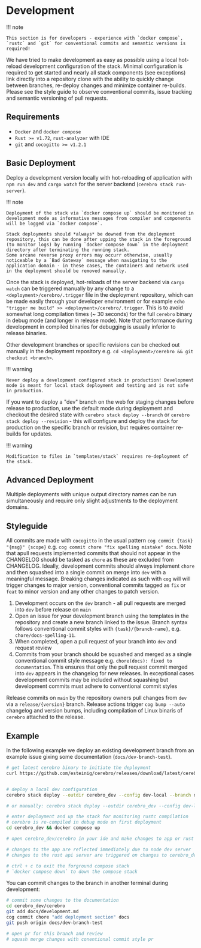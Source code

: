 # Development

!!! note

    This section is for developers - experience with `docker compose`, `rustc` and `git` for conventional commits and semantic versions is required!

We have tried to make development as easy as possible using a local hot-reload development configuration of the stack. Minimal configuration is required to get started and nearly all stack components (see exceptions) link directly into a repository clone with the ability to quickly change between branches, re-deploy changes and minimize container re-builds. Please see the style guide to observe conventional commits, issue tracking and semantic versioning of pull requests. 

## Requirements

* `Docker` and `docker compose`
* `Rust >= v1.72`, `rust-analyzer` with IDE
* `git` and `cocogitto >= v1.2.1` 

## Basic Deployment

Deploy a development version locally with hot-reloading of application with `npm run dev` and `cargo watch` for the server backend (`cerebro stack run-server`). 

!!! note

    Deployment of the stack via `docker compose up` should be monitored in development mode as informative messages from compiler and components will be logged via `docker compose`. 

    Stack deployments should *always* be downed from the deployment repository, this can be done after upping the stack in the foreground (to monitor logs) by running `docker compose down` in the deployment directory after terminating the running stack. 
    Some arcane reverse proxy errors may occurr otherwise, usually noticeable by a `Bad Gateway` message when navigating to the application domain - in these cases, the containers and network used in the deployment should be removed manually.

Once the stack is deployed, hot-reloads of the server backend via `cargo watch` can be triggered manually by any change to a `<deployment>/cerebro/.trigger` file in the deployment repository, which can be made easily through
your developer environment or for example `echo "trigger me build" >> <deployment>/cerebro/.trigger`. This is to avoid somewhat long compilation times (~ 30 seconds) for the full `cerebro` binary in debug mode (and longer in release mode). 
Note that performance during development in compiled binaries for debugging is usually inferior to release binaries.

Other development branches or specific revisions can be checked out manually in the deployment repository e.g. `cd <deployment>/cerebro && git checkout <branch>`.

!!! warning

    Never deploy a development configured stack in production! Development mode is meant for local stack deployment and testing and is not safe in production.

If you want to deploy a "dev" branch on the web for staging changes before release to production, use the default mode during deployment  and checkout the desired 
state with `cerebro stack deploy --branch` or `cerebro stack deploy --revision` - this will configure and deploy the stack for production on the specific branch or revision,
but requires container re-builds for updates.

!!! warning

    Modification to files in `templates/stack` requires re-deployment of the stack.

## Advanced Deployment

Multiple deployments with unique output directory names can be run simultaneously and require only slight adjustments to the deployment domains.


## Styleguide

All commits are made with `cocogitto` in the usual pattern `cog commit {task} "{msg}" {scope}` e.g. `cog commit chore "fix spelling mistake" docs`. Note that apull requests implemented commits that should not appear in the CHANGELOG should be tasked as `chore` as these are excluded from CHANGELOG. Ideally, development commits should always implement `chore` and then squashed into a single commit on merge into `dev` with a meaningful message. Breaking changes indicated as such with `cog` will  will trigger changes to major version, conventional commits tagged as `fix` or `feat` to minor version and any other changes to patch version.

1. Development occurs on the `dev` branch - all pull requests are merged into `dev` before release on `main`
2. Open an issue for your development branch using the templates in the repository and create a new branch linked to the issue. Branch syntax follows conventional commit styles with `{task}/{branch-name}`, e.g. `chore/docs-spelling-11`.
3. When completed, open a pull request of your branch into `dev` and request review
4. Commits from your branch should be squashed and merged as a single conventional commit style message e.g. `chore(docs): fixed to documentation`. This ensures that only the pull request commit merged into `dev` appears in the changelog for new releases. In exceptional cases development commits may be included without squashing but development commits must adhere to conventional commit styles

Release commits on `main` by the repository owners pull changes from `dev` via a `release/{version}` branch. Release actions trigger `cog bump --auto` changelog and version bumps, including compilation of Linux binaris of `cerebro` attached to the release. 



## Example 

In the following example we deploy an existing development branch from an example issue gixing some documentation (`docs/dev-branch-test`). 

```bash
# get latest cerebro binary to initiate the deployment
curl https://github.com/esteinig/cerebro/releases/download/latest/cerebro-latest-Linux_x86_64.tar.xz -o - | tar -xzO > cerebro


# deploy a local dev configuration 
cerebro stack deploy --outdir cerebro_dev --config dev-local --branch docs/dev-branch-test --dev

# or manually: cerebro stack deploy --outdir cerebro_dev --config dev-local --dev && cd cerebro_dev/cerebro && git checkout docs/dev-branch-test

# enter deployment and up the stack for monitoring rustc compilation
# cerebro is re-compiled in debug mode on first deployment
cd cerebro_dev && docker compose up

# open cerebro_dev/cerebro in your ide and make changes to app or rust crate

# changes to the app are reflected immediately due to node dev server 
# changes to the rust api server are triggered on changes to cerebro_dev/cerebro/.trigger

# ctrl + c to exit the forground compose stack
# `docker compose down` to down the compose stack
```

You can commit changes to the branch in another terminal during development:

```bash
# commit some changes to the documentation 
cd cerebro_dev/cerebro
git add docs/development.md
cog commit chore "add deployment section" docs
git push origin docs/dev-branch-test

# open pr for this branch and review 
# squash merge changes with conentional commit style pr
```